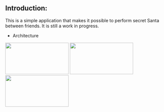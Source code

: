 ## Introduction:

This is a simple application that makes it possible to perform secret Santa between friends. It is still a work in progress. 
- Architecture

<img src="https://github.com/user-attachments/assets/f2bfc3b1-8080-4a44-9a86-47605bc42cda.png" width="200" height="100">
<img src="https://github.com/Zakaria-Oussalem/SecretSanta/assets/62648170/f044f8ae-8034-4585-85c1-4a8025a85231.png" width="200" height="100">
<img src="https://github.com/Zakaria-Oussalem/SecretSanta/assets/62648170/9a8637f1-8ce1-4765-8650-4d9705d7143f.png" width="200" height="100">
